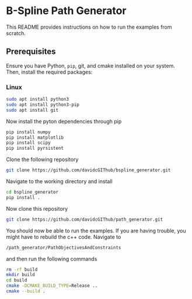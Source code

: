 # B-Spline Path Generator

This README provides instructions on how to run the examples from scratch.

## Prerequisites

Ensure you have Python, `pip`, git, and cmake installed on your system. Then, install the required packages:

### Linux
```bash
sudo apt install python3
sudo apt install python3-pip
sudo apt install git
```

Now install the pyton dependencies through pip
```bash
pip install numpy
pip install matplotlib
pip install scipy
pip install pyrsistent
```
Clone the following repository

```bash
git clone https://github.com/davidcGIThub/bspline_generator.git
```
Navigate to the working directory and install

```bash
cd bspline_generator
pip install .
```

Now clone this repository

```bash
git clone https://github.com/davidcGIThub/path_generator.git
```

You should now be able to run the examples. If you are having trouble, you might have to rebuild the c++ code. Navigate to

```bash
/path_generator/PathObjectivesAndConstraints
```
and then run the following commands

```bash
rm -rf build
mkdir build
cd build
cmake -DCMAKE_BUILD_TYPE=Release ..
cmake --build .
```
